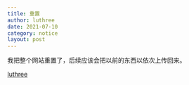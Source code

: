 ```yaml
---
title: 重置
author: luthree
date: 2021-07-10
category: notice
layout: post
---
```


我把整个网站重置了，后续应该会把以前的东西以依次上传回来。

[luthree](http://luthree.tk)
